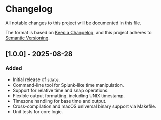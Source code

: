 # Changelog

All notable changes to this project will be documented in this file.

The format is based on [Keep a Changelog](https://keepachangelog.com/en/1.0.0/),
and this project adheres to [Semantic Versioning](https://semver.org/spec/v2.0.0.html).

## [1.0.0] - 2025-08-28

### Added
- Initial release of `sdate`.
- Command-line tool for Splunk-like time manipulation.
- Support for relative time and snap operations.
- Flexible output formatting, including UNIX timestamp.
- Timezone handling for base time and output.
- Cross-compilation and macOS universal binary support via Makefile.
- Unit tests for core logic.
